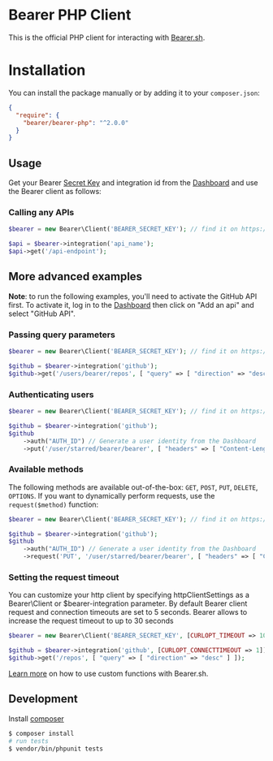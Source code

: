 # Bearer PHP Client

This is the official PHP client for interacting with [Bearer.sh](https://www.bearer.sh).

# Installation

You can install the package manually or by adding it to your `composer.json`:

```json
{
  "require": {
    "bearer/bearer-php": "^2.0.0"
  }
}
```

## Usage

Get your Bearer [Secret Key](https://app.bearer.sh/keys) and integration id from the [Dashboard](https://app.bearer.sh) and use the Bearer client as follows:

### Calling any APIs

```php
$bearer = new Bearer\Client('BEARER_SECRET_KEY'); // find it on https://app.bearer.sh/keys

$api = $bearer->integration('api_name');
$api->get('/api-endpoint');
```

## More advanced examples

**Note**: to run the following examples, you'll need to activate the GitHub API first. To activate it, log in to the [Dashboard](https://app.bearer.sh) then click on "Add an api" and select "GitHub API".

### Passing query parameters

```php
$bearer = new Bearer\Client('BEARER_SECRET_KEY'); // find it on https://app.bearer.sh/keys

$github = $bearer->integration('github');
$github->get('/users/bearer/repos', [ "query" => [ "direction" => "desc" ] ]);
```

### Authenticating users

```php
$bearer = new Bearer\Client('BEARER_SECRET_KEY'); // find it on https://app.bearer.sh/keys

$github = $bearer->integration('github');
$github
    ->auth("AUTH_ID") // Generate a user identity from the Dashboard
    ->put('/user/starred/bearer/bearer', [ "headers" => [ "Content-Length" => 0 ] ]);
```

### Available methods

The following methods are available out-of-the-box: `GET`, `POST`, `PUT`, `DELETE`, `OPTIONS`. If you want to dynamically perform requests, use the `request($method)` function:

```php
$bearer = new Bearer\Client('BEARER_SECRET_KEY'); // find it on https://app.bearer.sh/keys

$github = $bearer->integration('github');
$github
    ->auth("AUTH_ID") // Generate a user identity from the Dashboard
    ->request('PUT', '/user/starred/bearer/bearer', [ "headers" => [ "Content-Length" => 0 ] ]);
```

### Setting the request timeout

You can customize your http client by specifying httpClientSettings as a Bearer\Client or $bearer-integration parameter. By default Bearer client request and connection timeouts are set to 5 seconds. Bearer allows to increase the request timeout to up to 30 seconds

``` php
$bearer = new Bearer\Client('BEARER_SECRET_KEY', [CURLOPT_TIMEOUT => 10]); // sets timeout to 10 seconds

$github = $bearer->integration('github', [CURLOPT_CONNECTTIMEOUT => 1]); // sets connect timeout to 1 second
$github->get('/repos', [ "query" => [ "direction" => "desc" ] ]);

```

[Learn more](https://docs.bearer.sh/working-with-bearer/manipulating-apis) on how to use custom functions with Bearer.sh.

## Development

Install [composer](https://getcomposer.org/)
```bash
$ composer install
# run tests
$ vendor/bin/phpunit tests
```
